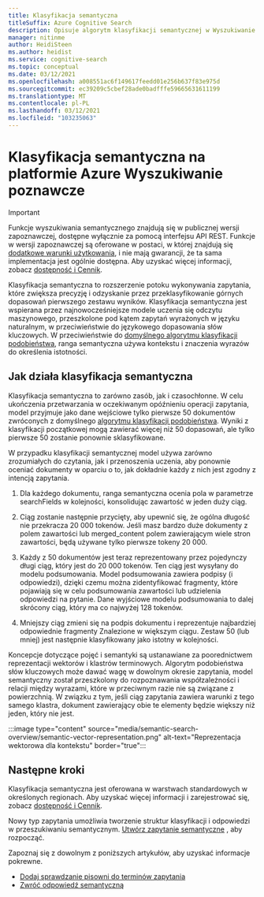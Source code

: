 ```yaml
---
title: Klasyfikacja semantyczna
titleSuffix: Azure Cognitive Search
description: Opisuje algorytm klasyfikacji semantycznej w Wyszukiwanie poznawcze.
manager: nitinme
author: HeidiSteen
ms.author: heidist
ms.service: cognitive-search
ms.topic: conceptual
ms.date: 03/12/2021
ms.openlocfilehash: a008551ac6f149617feedd01e256b637f83e975d
ms.sourcegitcommit: ec39209c5cbef28ade0badfffe59665631611199
ms.translationtype: MT
ms.contentlocale: pl-PL
ms.lasthandoff: 03/12/2021
ms.locfileid: "103235063"
---
```

# <a name="semantic-ranking-in-azure-cognitive-search"></a>Klasyfikacja semantyczna na platformie Azure Wyszukiwanie poznawcze

> [!IMPORTANT]
> Funkcje wyszukiwania semantycznego znajdują się w publicznej wersji zapoznawczej, dostępne wyłącznie za pomocą interfejsu API REST. Funkcje w wersji zapoznawczej są oferowane w postaci, w której znajdują się [dodatkowe warunki użytkowania](https://azure.microsoft.com/support/legal/preview-supplemental-terms/), i nie mają gwarancji, że ta sama implementacja jest ogólnie dostępna. Aby uzyskać więcej informacji, zobacz [dostępność i Cennik](semantic-search-overview.md#availability-and-pricing).

Klasyfikacja semantyczna to rozszerzenie potoku wykonywania zapytania, które zwiększa precyzję i odzyskanie przez przeklasyfikowanie górnych dopasowań pierwszego zestawu wyników. Klasyfikacja semantyczna jest wspierana przez najnowocześniejsze modele uczenia się odczytu maszynowego, przeszkolone pod kątem zapytań wyrażonych w języku naturalnym, w przeciwieństwie do językowego dopasowania słów kluczowych. W przeciwieństwie do [domyślnego algorytmu klasyfikacji podobieństwa](index-ranking-similarity.md), ranga semantyczna używa kontekstu i znaczenia wyrazów do określenia istotności.

## <a name="how-semantic-ranking-works"></a>Jak działa klasyfikacja semantyczna

Klasyfikacja semantyczna to zarówno zasób, jak i czasochłonne. W celu ukończenia przetwarzania w oczekiwanym opóźnieniu operacji zapytania, model przyjmuje jako dane wejściowe tylko pierwsze 50 dokumentów zwróconych z domyślnego [algorytmu klasyfikacji podobieństwa](index-ranking-similarity.md). Wyniki z klasyfikacji początkowej mogą zawierać więcej niż 50 dopasowań, ale tylko pierwsze 50 zostanie ponownie sklasyfikowane. 

W przypadku klasyfikacji semantycznej model używa zarówno zrozumiałych do czytania, jak i przenoszenia uczenia, aby ponownie oceniać dokumenty w oparciu o to, jak dokładnie każdy z nich jest zgodny z intencją zapytania.

1. Dla każdego dokumentu, ranga semantyczna ocenia pola w parametrze searchFields w kolejności, konsolidując zawartość w jeden duży ciąg.

1. Ciąg zostanie następnie przycięty, aby upewnić się, że ogólna długość nie przekracza 20 000 tokenów. Jeśli masz bardzo duże dokumenty z polem zawartości lub merged_content polem zawierającym wiele stron zawartości, będą używane tylko pierwsze tokeny 20 000.

1. Każdy z 50 dokumentów jest teraz reprezentowany przez pojedynczy długi ciąg, który jest do 20 000 tokenów. Ten ciąg jest wysyłany do modelu podsumowania. Model podsumowania zawiera podpisy (i odpowiedzi), dzięki czemu można zidentyfikować fragmenty, które pojawiają się w celu podsumowania zawartości lub udzielenia odpowiedzi na pytanie. Dane wyjściowe modelu podsumowania to dalej skrócony ciąg, który ma co najwyżej 128 tokenów.

1. Mniejszy ciąg zmieni się na podpis dokumentu i reprezentuje najbardziej odpowiednie fragmenty Znalezione w większym ciągu. Zestaw 50 (lub mniej) jest następnie klasyfikowany jako istotny w kolejności. 

Koncepcje dotyczące pojęć i semantyki są ustanawiane za poorednictwem reprezentacji wektorów i klastrów terminowych. Algorytm podobieństwa słów kluczowych może dawać wagę w dowolnym okresie zapytania, model semantyczny został przeszkolony do rozpoznawania współzależności i relacji między wyrazami, które w przeciwnym razie nie są związane z powierzchnią. W związku z tym, jeśli ciąg zapytania zawiera warunki z tego samego klastra, dokument zawierający obie te elementy będzie większy niż jeden, który nie jest.

:::image type="content" source="media/semantic-search-overview/semantic-vector-representation.png" alt-text="Reprezentacja wektorowa dla kontekstu" border="true":::

## <a name="next-steps"></a>Następne kroki

Klasyfikacja semantyczna jest oferowana w warstwach standardowych w określonych regionach. Aby uzyskać więcej informacji i zarejestrować się, zobacz [dostępność i Cennik](semantic-search-overview.md#availability-and-pricing).

Nowy typ zapytania umożliwia tworzenie struktur klasyfikacji i odpowiedzi w przeszukiwaniu semantycznym. [Utwórz zapytanie semantyczne](semantic-how-to-query-request.md) , aby rozpocząć.

Zapoznaj się z dowolnym z poniższych artykułów, aby uzyskać informacje pokrewne.

+ [Dodaj sprawdzanie pisowni do terminów zapytania](speller-how-to-add.md)
+ [Zwróć odpowiedź semantyczną](semantic-answers.md)